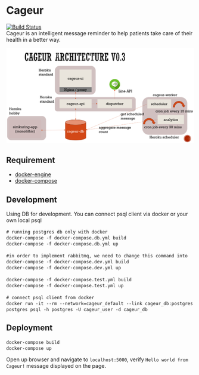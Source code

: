 # Cageur  
[![Build Status](https://travis-ci.com/girikuncoro/cageur.svg?token=Gf3F5tTzSpvHCJfUKXpu&branch=master)](https://travis-ci.com/girikuncoro/cageur)  
Cageur is an intelligent message reminder to help patients take care of their health in a better way.

![Cageur Architecture 22 Dec 2016](./v0.3-cageur-architecture.png)

## Requirement
* [docker-engine](https://docs.docker.com/engine/installation/)
* [docker-compose](https://docs.docker.com/compose/install/)

## Development
Using DB for development. You can connect psql client via docker or your own local psql
```
# running postgres db only with docker
docker-compose -f docker-compose.db.yml build
docker-compose -f docker-compose.db.yml up

#in order to implement rabbitmq, we need to change this command into 
docker-compose -f docker-compose.dev.yml build
docker-compose -f docker-compose.dev.yml up

docker-compose -f docker-compose.test.yml build
docker-compose -f docker-compose.test.yml up

# connect psql client from docker
docker run -it --rm --network=cageur_default --link cageur_db:postgres postgres psql -h postgres -U cageur_user -d cageur_db
```

## Deployment
```
docker-compose build
docker-compose up
```
Open up browser and navigate to `localhost:5000`, verify `Hello world from Cageur!` message displayed on the page.
